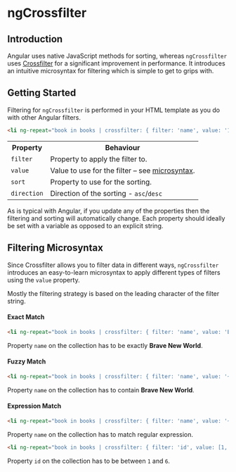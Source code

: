 ngCrossfilter
=============

Introduction
-------------

Angular uses native JavaScript methods for sorting, whereas `ngCrossfilter` uses <a href="https://github.com/square/crossfilter" target="_blank">Crossfilter</a> for a significant improvement in performance. It introduces an intuitive microsyntax for filtering which is simple to get to grips with.

Getting Started
-------------

Filtering for `ngCrossfilter` is performed in your HTML template as you do with other Angular filters.

```html
<li ng-repeat="book in books | crossfilter: { filter: 'name', value: '1984', sort: 'id', direction: 'asc' }">
```

<table>
    <tr>
        <th>Property</th>
        <th>Behaviour</th>
    </tr>
    <tr>
        <td><code>filter</code></td>
        <td>Property to apply the filter to.</td>
    </tr>
    <tr>
        <td><code>value</code></td>
        <td>Value to use for the filter &ndash; see <a href="#microsyntax">microsyntax</a>.</td>
    </tr>
    <tr>
        <td><code>sort</code></td>
        <td>Property to use for the sorting.</td>
    </tr>
    <tr>
        <td><code>direction</code></td>
        <td>Direction of the sorting - <code>asc</code>/<code>desc</code></td>
    </tr>
</table>

As is typical with Angular, if you update any of the properties then the filtering and sorting will automatically change. Each property should ideally be set with a variable as opposed to an explicit string.

Filtering Microsyntax
-------------

Since Crossfilter allows you to filter data in different ways, `ngCrossfilter` introduces an easy-to-learn microsyntax to apply different types of filters using the `value` property.

Mostly the filtering strategy is based on the leading character of the filter string.

<h4>Exact Match</h4>

```html
<li ng-repeat="book in books | crossfilter: { filter: 'name', value: 'Brave New World' }">
```

Property `name` on the collection has to be exactly **Brave New World**.

<h4>Fuzzy Match</h4>

```html
<li ng-repeat="book in books | crossfilter: { filter: 'name', value: '~Brave' }">
```

Property `name` on the collection has to contain **Brave New World**.

<h4>Expression Match</h4>

```html
<li ng-repeat="book in books | crossfilter: { filter: 'name', value: '~/World/i' }">
```

Property `name` on the collection has to match regular expression.

```html
<li ng-repeat="book in books | crossfilter: { filter: 'id', value: [1, 6] }">
```

Property `id` on the collection has to be between `1` and `6`.